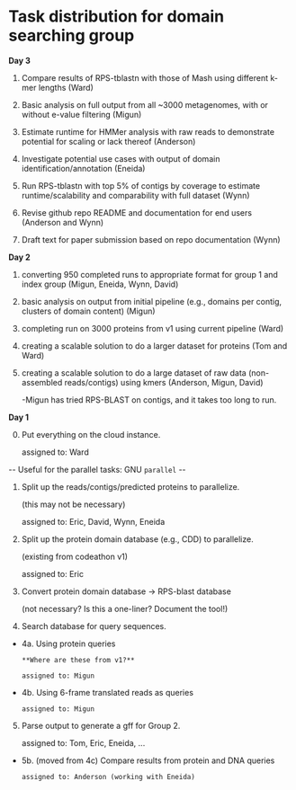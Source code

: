 # Task distribution for domain searching group

**Day 3**

1. Compare results of RPS-tblastn with those of Mash using different k-mer lengths (Ward)

2. Basic analysis on full output from all ~3000 metagenomes, with or without e-value filtering (Migun)

3. Estimate runtime for HMMer analysis with raw reads to demonstrate potential for scaling or lack thereof (Anderson)

4. Investigate potential use cases with output of domain identification/annotation (Eneida)

5. Run RPS-tblastn with top 5% of contigs by coverage to estimate runtime/scalability and comparability with full dataset (Wynn)

6. Revise github repo README and documentation for end users (Anderson and Wynn)

7. Draft text for paper submission based on repo documentation (Wynn)

**Day 2**

1. converting 950 completed runs to appropriate format for group 1 and index group (Migun, Eneida, Wynn, David)

2. basic analysis on output from initial pipeline (e.g., domains per contig, clusters of domain content) (Migun)

3. completing run on 3000 proteins from v1 using current pipeline (Ward)

4. creating a scalable solution to do a larger dataset for proteins (Tom and Ward)

5. creating a scalable solution to do a large dataset of raw data (non-assembled reads/contigs) using kmers (Anderson, Migun, David)

   -Migun has tried RPS-BLAST on contigs, and it takes too long to run.


**Day 1**

0. Put everything on the cloud instance.

   assigned to: Ward

-- Useful for the parallel tasks: GNU `parallel` --

1. Split up the reads/contigs/predicted proteins to parallelize.

   (this may not be necessary)

   assigned to: Eric, David, Wynn, Eneida

2. Split up the protein domain database (e.g., CDD) to parallelize.

   (existing from codeathon v1)

   assigned to: Eric

3. Convert protein domain database -> RPS-blast database

   (not necessary? Is this a one-liner? Document the tool!)

4. Search database for query sequences.

* 4a. Using protein queries

      **Where are these from v1?**

      assigned to: Migun

* 4b. Using 6-frame translated reads as queries
      
      assigned to: Migun

5. Parse output to generate a gff for Group 2.

   assigned to: Tom, Eric, Eneida, ...

* 5b. (moved from 4c) Compare results from protein and DNA queries

      assigned to: Anderson (working with Eneida)
